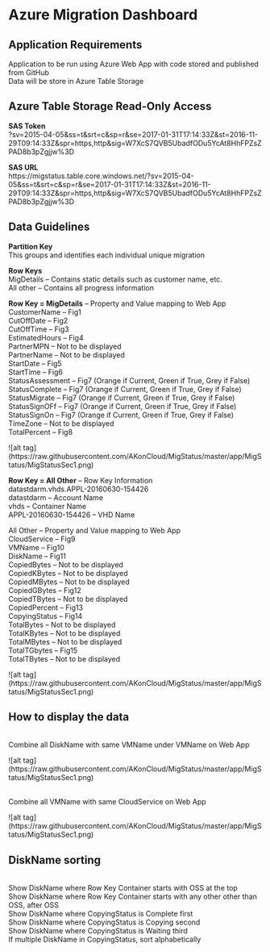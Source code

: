 <h1>Azure Migration Dashboard</h1>
<h2>Application Requirements</h2>
Application to be run using Azure Web App with code stored and published from GitHub
<br>Data will be store in Azure Table Storage
<h2>Azure Table Storage Read-Only Access</h2>
<b>SAS Token</b>
<br>?sv=2015-04-05&ss=t&srt=c&sp=r&se=2017-01-31T17:14:33Z&st=2016-11-29T09:14:33Z&spr=https,http&sig=W7XcS7QVB5UbadfODu5YcAt8HhFPZsZPAD8b3pZgjjw%3D
<p><b>SAS URL</b>
<br>https://migstatus.table.core.windows.net/?sv=2015-04-05&ss=t&srt=c&sp=r&se=2017-01-31T17:14:33Z&st=2016-11-29T09:14:33Z&spr=https,http&sig=W7XcS7QVB5UbadfODu5YcAt8HhFPZsZPAD8b3pZgjjw%3D
<h2>Data Guidelines</h2>
<b>Partition Key</b>
<br>This groups and identifies each individual unique migration
<p><b>Row Keys</b>
<br>MigDetails – Contains static details such as customer name, etc.
<br>All other – Contains all progress information
<p><b>Row Key = MigDetails</b> – Property and Value mapping to Web App
<br>CustomerName – Fig1
<br>CutOffDate – Fig2
<br>CutOffTime – Fig3
<br>EstimatedHours – Fig4
<br>PartnerMPN – Not to be displayed
<br>PartnerName – Not to be displayed
<br>StartDate – Fig5
<br>StartTime – Fig6
<br>StatusAssessment – Fig7 (Orange if Current, Green if True, Grey if False)
<br>StatusComplete – Fig7 (Orange if Current, Green if True, Grey if False)
<br>StatusMigrate – Fig7 (Orange if Current, Green if True, Grey if False)
<br>StatusSignOFf – Fig7 (Orange if Current, Green if True, Grey if False)
<br>StatusSignOn – Fig7 (Orange if Current, Green if True, Grey if False)
<br>TimeZone – Not to be displayed
<br>TotalPercent – Fig8
<p><p>![alt tag](https://raw.githubusercontent.com/AKonCloud/MigStatus/master/app/MigStatus/MigStatusSec1.png)
<p><b>Row Key = All Other</b> – Row Key Information
<br>datastdarm.vhds.APPL-20160630-154426
<br>datastdarm – Account Name
<br>vhds – Container Name
<br>APPL-20160630-154426 – VHD Name
<p>All Other – Property and Value mapping to Web App
<br>CloudService – Fig9
<br>VMName – Fig10
<br>DiskName – Fig11
<br>CopiedBytes – Not to be displayed
<br>CopiedKBytes – Not to be displayed
<br>CopiedMBytes – Not to be displayed
<br>CopiedGBytes – Fig12
<br>CopiedTBytes – Not to be displayed 
<br>CopiedPercent – Fig13
<br>CopyingStatus – Fig14
<br>TotalBytes – Not to be displayed
<br>TotalKBytes – Not to be displayed
<br>TotalMBytes – Not to be displayed
<br>TotalTGbytes – Fig15
<br>TotalTBytes – Not to be displayed
<p><p>![alt tag](https://raw.githubusercontent.com/AKonCloud/MigStatus/master/app/MigStatus/MigStatusSec1.png)
<h2>How to display the data</h2>
<br>Combine all DiskName with same VMName under VMName on Web App

<p>![alt tag](https://raw.githubusercontent.com/AKonCloud/MigStatus/master/app/MigStatus/MigStatusSec1.png)

<br>Combine all VMName with same CloudService on Web App

<p>![alt tag](https://raw.githubusercontent.com/AKonCloud/MigStatus/master/app/MigStatus/MigStatusSec1.png)

<h2>DiskName sorting</h2>
<br>Show DiskName where Row Key Container starts with OSS at the top
<br>Show DiskName where Row Key Container starts with any other other than OSS, after OSS
<br>Show DiskName where CopyingStatus is Complete first
<br>Show DiskName where CopyingStatus is Copying second
<br>Show DiskName where CopyingStatus is Waiting third
<br>If multiple DiskName in CopyingStatus, sort alphabetically
